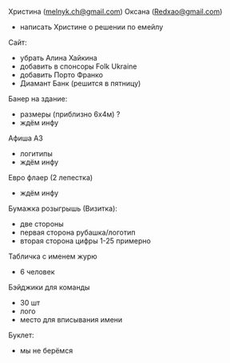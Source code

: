 ﻿Христина (melnyk.ch@gmail.com)
Оксана (Redxao@gmail.com)
- написать Христине о решении по емейлу

Сайт:
- убрать Алина Хайкина
- добавить в спонсоры Folk Ukraine
- добавить Порто Франко
- Диамант Банк (решится в пятницу)

Банер на здание:
- размеры (приблизно 6х4м) ?
- ждём инфу

Афиша А3
- логитипы
- ждём инфу

Евро флаер (2 лепестка)
- ждём инфу

Бумажка розыгрышь (Визитка):
- две стороны
- первая сторона рубашка/логотип
- вторая сторона цифры 1-25 примерно

Табличка с именем журю
- 6 человек

Бэйджики для команды
- 30 шт
- лого
- место для вписывания имени

Буклет:
- мы не берёмся
